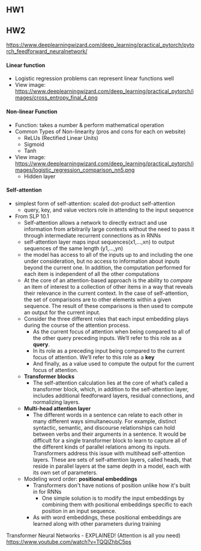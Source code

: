 
## HW1



## HW2

https://www.deeplearningwizard.com/deep_learning/practical_pytorch/pytorch_feedforward_neuralnetwork/

#### Linear function
- Logistic regression problems can represent linear functions well
- View image: https://www.deeplearningwizard.com/deep_learning/practical_pytorch/images/cross_entropy_final_4.png

#### Non-linear Function
-   Function: takes a number & perform mathematical operation
-   Common Types of Non-linearity (pros and cons for each on website)
    -   ReLUs (Rectified Linear Units)
    -   Sigmoid
    -   Tanh
- View image: https://www.deeplearningwizard.com/deep_learning/practical_pytorch/images/logistic_regression_comparison_nn5.png
	- Hidden layer

#### Self-attention
- simplest form of self-attention: scaled dot-product self-attention
	- query, key, and value vectors role in attending to the input sequence
- From SLP 10.1
	- Self-attention allows a network to directly extract and use information from arbitrarily large contexts without the need to pass it through intermediate recurrent connections as in RNNs
	- self-attention layer maps input sequences(x1,...,xn) to output sequences of the same length (y1,...,yn)
	- the model has access to all of the inputs up to and including the one under consideration, but no access to information about inputs beyond the current one. In addition, the computation performed for each item is independent of all the other computations
	- At the core of an attention-based approach is the ability to *compare* an item of interest to a collection of other items in a way that reveals their relevance in the current context. In the case of self-attention, the set of comparisons are to other elements within a given sequence. The result of these comparisons is then used to compute an output for the current input.
	- Consider the three different roles that each input embedding plays during the course of the attention process.
		- As the current focus of attention when being compared to all of the other query preceding inputs. We’ll refer to this role as a **query**.
		- In its role as a preceding input being compared to the current focus of attention. We’ll refer to this role as a **key**
		- And finally, as a value used to compute the output for the current focus of attention.
	- **Transformer blocks**
		- The self-attention calculation lies at the core of what’s called a transformer block, which, in addition to the self-attention layer, includes additional feedforward layers, residual connections, and normalizing layers.
	- **Multi-head attention layer**
		- The different words in a sentence can relate to each other in many different ways simultaneously. For example, distinct syntactic, semantic, and discourse relationships can hold between verbs and their arguments in a sentence. It would be difficult for a single transformer block to learn to capture all of the different kinds of parallel relations among its inputs. Transformers address this issue with multihead self-attention layers. These are sets of self-attention layers, called heads, that reside in parallel layers at the same depth in a model, each with its own set of parameters.
	- Modeling word order: **positional embeddings**
		- Transformers don't have notions of position unlike how it's built in for RNNs
			- One simple solution is to modify the input embeddings by combining them with positional embeddings specific to each position in an input sequence.
		- As with word embeddings, these positional embeddings are learned along with other parameters during training

Transformer Neural Networks - EXPLAINED! (Attention is all you need)
https://www.youtube.com/watch?v=TQQlZhbC5ps
